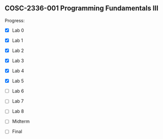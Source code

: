## COSC-2336-001 Programming Fundamentals III
  
Progress:  
- [x] Lab 0
- [x] Lab 1
- [x] Lab 2
- [x] Lab 3
- [x] Lab 4
- [x] Lab 5
- [ ] Lab 6
- [ ] Lab 7
- [ ] Lab 8

- [ ] Midterm
- [ ] Final
